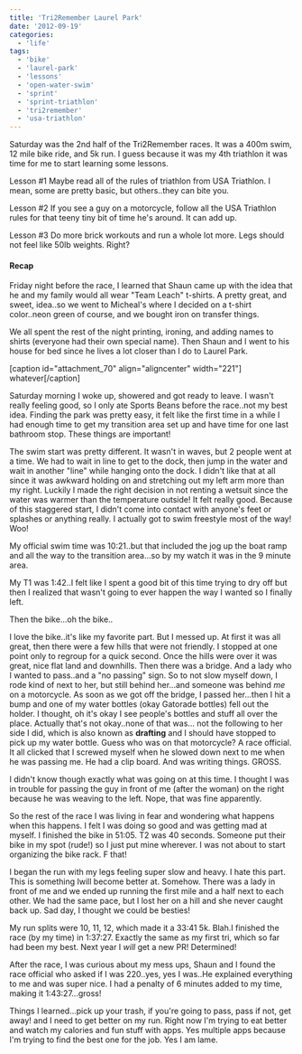 ```yaml
---
title: 'Tri2Remember Laurel Park'
date: '2012-09-19'
categories:
  - 'life'
tags:
  - 'bike'
  - 'laurel-park'
  - 'lessons'
  - 'open-water-swim'
  - 'sprint'
  - 'sprint-triathlon'
  - 'tri2remember'
  - 'usa-triathlon'
---
```


Saturday was the 2nd half of the Tri2Remember races. It was a 400m swim, 12 mile bike ride, and 5k run. I guess because it was my 4th triathlon it was time for me to start learning some lessons.

Lesson #1 Maybe read all of the rules of triathlon from USA Triathlon. I mean, some are pretty basic, but others..they can bite you.

Lesson #2 If you see a guy on a motorcycle, follow all the USA Triathlon rules for that teeny tiny bit of time he's around. It can add up.

Lesson #3 Do more brick workouts and run a whole lot more. Legs should not feel like 50lb weights. Right?

#### Recap

Friday night before the race, I learned that Shaun came up with the idea that he and my family would all wear "Team Leach" t-shirts. A pretty great, and sweet, idea..so we went to Micheal's where I decided on a t-shirt color..neon green of course, and we bought iron on transfer things.

We all spent the rest of the night printing, ironing, and adding names to shirts (everyone had their own special name). Then Shaun and I went to his house for bed since he lives a lot closer than I do to Laurel Park.

\[caption id="attachment_70" align="aligncenter" width="221"\] whatever\[/caption\]

Saturday morning I woke up, showered and got ready to leave. I wasn't really feeling good, so I only ate Sports Beans before the race..not my best idea. Finding the park was pretty easy, it felt like the first time in a while I had enough time to get my transition area set up and have time for one last bathroom stop. These things are important!

The swim start was pretty different. It wasn't in waves, but 2 people went at a time. We had to wait in line to get to the dock, then jump in the water and wait in another "line" while hanging onto the dock. I didn't like that at all since it was awkward holding on and stretching out my left arm more than my right. Luckily I made the right decision in not renting a wetsuit since the water was warmer than the temperature outside! It felt really good. Because of this staggered start, I didn't come into contact with anyone's feet or splashes or anything really. I actually got to swim freestyle most of the way! Woo!

My official swim time was 10:21..but that included the jog up the boat ramp and all the way to the transition area...so by my watch it was in the 9 minute area.

My T1 was 1:42..I felt like I spent a good bit of this time trying to dry off but then I realized that wasn't going to ever happen the way I wanted so I finally left.

Then the bike...oh the bike..

I love the bike..it's like my favorite part. But I messed up. At first it was all great, then there were a few hills that were not friendly. I stopped at one point only to regroup for a quick second. Once the hills were over it was great, nice flat land and downhills. Then there was a bridge. And a lady who I wanted to pass..and a "no passing" sign. So to not slow myself down, I rode kind of next to her, but still behind her...and someone was behind _me_ on a motorcycle. As soon as we got off the bridge, I passed her...then I hit a bump and one of my water bottles (okay Gatorade bottles) fell out the holder. I thought, oh it's okay I see people's bottles and stuff all over the place. Actually that's not okay..none of that was... not the following to her side I did, which is also known as **drafting** and I should have stopped to pick up my water bottle. Guess who was on that motorcycle? A race official. It all clicked that I screwed myself when he slowed down next to me when he was passing me. He had a clip board. And was writing things. GROSS.

I didn't know though exactly what was going on at this time. I thought I was in trouble for passing the guy in front of me (after the woman) on the right because he was weaving to the left. Nope, that was fine apparently.

So the rest of the race I was living in fear and wondering what happens when this happens. I felt I was doing so good and was getting mad at myself. I finished the bike in 51:05. T2 was 40 seconds. Someone put their bike in my spot (rude!) so I just put mine wherever. I was not about to start organizing the bike rack. F that!

I began the run with my legs feeling super slow and heavy. I hate this part. This is something Iwill become better at. Somehow. There was a lady in front of me and we ended up running the first mile and a half next to each other. We had the same pace, but I lost her on a hill and she never caught back up. Sad day, I thought we could be besties!

My run splits were 10, 11, 12, which made it a 33:41 5k. Blah.I finished the race (by my time) in 1:37:27. Exactly the same as my first tri, which so far had been my best. Next year I _will_ get a new PR! Determined!

After the race, I was curious about my mess ups, Shaun and I found the race official who asked if I was 220..yes, yes I was..He explained everything to me and was super nice. I had a penalty of 6 minutes added to my time, making it 1:43:27...gross!

Things I learned...pick up your trash, if you're going to pass, pass if not, get away! and I need to get better on my run. Right now I'm trying to eat better and watch my calories and fun stuff with apps. Yes multiple apps because I'm trying to find the best one for the job. Yes I am lame.
